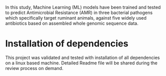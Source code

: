 In this study, Machine Learning (ML) models have been trained and tested to predict Antimicrobial Resistance (AMR) in three bacterial pathogens which specifically target ruminant animals, against five widely used antibiotics based on assembled whole genomic sequence data.
# Installation of dependencies
This project was validated and tested with installation of all dependencies on a linux based machine.
Detailed Readme file will be shared during the review process on demand.

